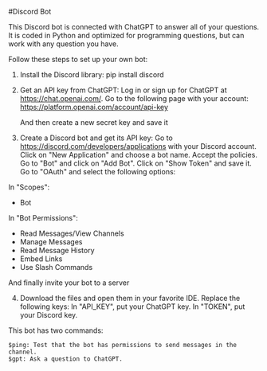 #Discord Bot

This Discord bot is connected with ChatGPT to answer all of your questions. 
It is coded in Python and optimized for programming questions, but can work with any question you have.

Follow these steps to set up your own bot:

1) Install the Discord library: pip install discord

2) Get an API key from ChatGPT:
    Log in or sign up for ChatGPT at https://chat.openai.com/.
    Go to the following page with your account: https://platform.openai.com/account/api-key
    
    And then create a new secret key and save it
    
3) Create a Discord bot and get its API key:
    Go to https://discord.com/developers/applications with your Discord account.
    Click on "New Application" and choose a bot name. Accept the policies.
    Go to "Bot" and click on "Add Bot". Click on "Show Token" and save it.
    Go to "OAuth" and select the following options:
    
  In "Scopes": 
   - Bot
  
  In "Bot Permissions":
   - Read Messages/View Channels
   - Manage Messages
   - Read Message History
   - Embed Links
   - Use Slash Commands
   
   And finally invite your bot to a server
    
4) Download the files and open them in your favorite IDE. Replace the following keys:
    In "API_KEY", put your ChatGPT key.
    In "TOKEN", put your Discord key.

This bot has two commands:

    $ping: Test that the bot has permissions to send messages in the channel.
    $gpt: Ask a question to ChatGPT.

 
    
